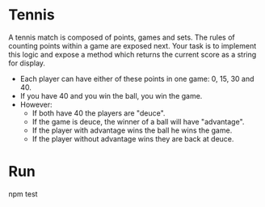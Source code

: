 # Tennis

A tennis match is composed of points, games and sets. The rules of counting points within a game are exposed next. Your task is to implement this logic and expose a method which returns the current score as a string for display.

- Each player can have either of these points in one game: 0, 15, 30 and 40.
- If you have 40 and you win the ball, you win the game.
- However:
  - If both have 40 the players are "deuce".
  - If the game is deuce, the winner of a ball will have "advantage".
  - If the player with advantage wins the ball he wins the game.
  - If the player without advantage wins they are back at deuce.

# Run
npm test
